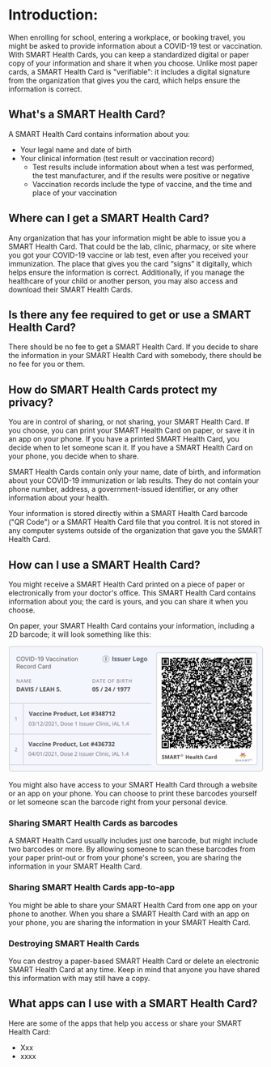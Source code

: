 # Introduction:

When enrolling for school, entering a workplace, or booking travel, you might be asked to provide information about a COVID-19 test or vaccination. With SMART Health Cards, you can keep a standardized digital or paper copy of your information and share it when you choose. Unlike most paper cards, a SMART Health Card is "verifiable": it includes a digital signature from the organization that gives you the card, which helps ensure the information is correct.

## What's a SMART Health Card?

A SMART Health Card contains information about you:
* Your legal name and date of birth
* Your clinical information (test result or vaccination record)
  * Test results include information about when a test was performed, the test manufacturer, and if the results were positive or negative
  * Vaccination records include the type of vaccine, and the time and place of your vaccination

## Where can I get a SMART Health Card?

Any organization that has your information might be able to issue you a SMART Health Card. That could be the lab, clinic, pharmacy, or site where you got your COVID-19 vaccine or lab test, even after you received your immunization. The place that gives you the card “signs” it digitally, which helps ensure the information is correct. Additionally, if you manage the healthcare of your child or another person, you may also access and download their SMART Health Cards.

## Is there any fee required to get or use a SMART Health Card?

There should be no fee to get a SMART Health Card. If you decide to share the information in your SMART Health Card with somebody, there should be no fee for you or them.

## How do SMART Health Cards protect my privacy?

You are in control of sharing, or not sharing, your SMART Health Card. If you choose, you can print your SMART Health Card on paper, or save it in an app on your phone. If you have a printed SMART Health Card, you decide when to let someone scan it. If you have a SMART Health Card on your phone, you decide when to share.

SMART Health Cards contain only your name, date of birth, and information about your COVID-19 immunization or lab results. They do not contain your phone number, address, a government-issued identifier, or any other information about your health.

Your information is stored directly within a SMART Health Card barcode ("QR Code") or a SMART Health Card file that you control. It is not stored in any computer systems outside of the organization that gave you the SMART Health Card.

## How can I use a SMART Health Card?

You might receive a SMART Health Card printed on a piece of paper or electronically from your doctor's office. This SMART Health Card contains information about you; the card is yours, and you can share it when you choose.

On paper, your SMART Health Card contains your information, including a 2D barcode; it will look something like this:

<img src="./reference_smart_health_card_pdf_vaccine.png" width="700" alt="SMART Health Card example" />

You might also have access to your SMART Health Card through a website or an app on your phone. You can choose to print these barcodes yourself or let someone scan the barcode right from your personal device.

### Sharing SMART Health Cards as barcodes

A SMART Health Card usually includes just one barcode, but might include two barcodes or more. By allowing someone to scan these barcodes from your paper print-out or from your phone's screen, you are sharing the information in your SMART Health Card.

### Sharing SMART Health Cards app-to-app

You might be able to share your SMART Health Card from one app on your phone to another. When you share a SMART Health Card with an app on your phone, you are sharing the information in your SMART Health Card.

### Destroying SMART Health Cards

You can destroy a paper-based SMART Health Card or delete an electronic SMART Health Card at any time. Keep in mind that anyone you have shared this information with may still have a copy.

## What apps can I use with a SMART Health Card?

Here are some of the apps that help you access or share your SMART Health Card:
* Xxx
* xxxx
